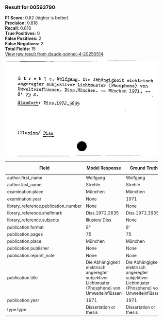 ### Result for 00593790
**F1 Score:** 0.82 (higher is better)<br>**Precision:** 0.818<br>**Recall:** 0.818<br>**True Positives:** 9<br>**False Positives:** 2<br>**False Negatives:** 2<br>**Total Fields:** 15<br>[View raw result from claude-sonnet-4-20250514](https://github.com/RISE-UNIBAS/humanities_data_benchmark/blob/main/results/2025-09-02/T0148/request_T0148_00593790.json)

<img src="https://github.com/RISE-UNIBAS/humanities_data_benchmark/blob/main/benchmarks/zettelkatalog/images/00593790.jpg?raw=true" alt="00593790" width="600px">

| Field | Model Response | Ground Truth | Fuzzy Score | Match |
|-------|----------------|--------------|-------------|-------|
| author.first_name | Wolfgang | Wolfgang | 1.000 | ✅ |
| author.last_name | Strehle | Strehle | 1.000 | ✅ |
| examination.place | München | München | 1.000 | ✅ |
| examination.year | None | 1971 | 0.000 | ❌ |
| library_reference.publication_number | None | None | 1.000 | ✅ |
| library_reference.shelfmark | Diss.1972,3635 | Diss.1972,3635 | 1.000 | ✅ |
| library_reference.subjects | Illusion/ Diss | None | 0.000 | ❌ |
| publication.format | 8° | 8' | 0.500 | ❌ |
| publication.pages | 75 | 75 | 1.000 | ✅ |
| publication.place | München | München | 1.000 | ✅ |
| publication.publisher | None | None | 1.000 | ✅ |
| publication.reprint_note | None | None | 1.000 | ✅ |
| publication.title | Die Abhängigkeit elektrisch angeregter subjektiver Lichtmuster (Phosphene) von Umwelteinflüssen | Die Abhängigkeit elektrisch angeregter subjektiver Lichtmuster (Phosphene) von Umwelteinflüssen | 1.000 | ✅ |
| publication.year | 1971 | 1971 | 1.000 | ✅ |
| type.type | Dissertation or thesis | Dissertation or thesis | 1.000 | ✅ |
